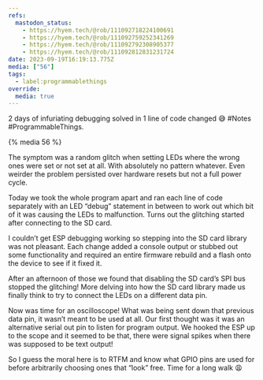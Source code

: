 ```yaml
---
refs:
  mastodon_status:
    - https://hyem.tech/@rob/111092718224100691
    - https://hyem.tech/@rob/111092759252341269
    - https://hyem.tech/@rob/111092792308905377
    - https://hyem.tech/@rob/111092812831231724
date: 2023-09-19T16:19:13.775Z
media: ["56"]
tags:
  - label:programmablethings
override:
  media: true
---
```


2 days of infuriating debugging solved in 1  line of code changed 😅 #Notes #ProgrammableThings.

{% media 56 %}

The symptom was a random glitch when setting LEDs where the wrong ones were set or not set at all. With absolutely no pattern whatever. Even weirder the problem persisted over hardware resets but not a full power cycle.

Today we took the whole program apart and ran each line of code separately with an LED “debug” statement in between to work out which bit of it was causing the LEDs to malfunction.  Turns out the glitching started after connecting to the SD card.

I couldn’t get ESP debugging working so stepping into the SD card library was not pleasant. Each change added a console output or stubbed out some functionality and required an entire firmware rebuild and a flash onto the device to see if it fixed it.

After an afternoon of those we found that disabling the SD card’s SPI bus stopped the glitching! More delving into how the SD card library made us finally think to try to connect the LEDs on a different data pin.

Now was time for an oscilloscope! What was being sent down that previous data pin, it wasn’t meant to be used at all. Our first thought was it was an alternative serial out pin to listen for program output. We hooked the ESP up to the scope and it seemed to be that, there were signal spikes when there was supposed to be text output!

So I guess the moral here is to RTFM and know what GPIO pins are used for before arbitrarily choosing ones that “look” free. Time for a long walk 😩
